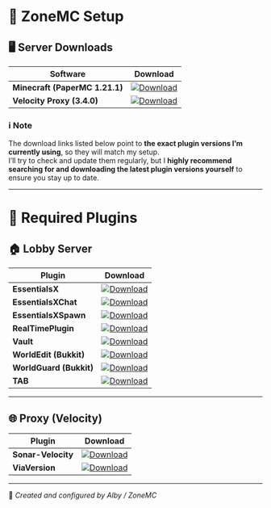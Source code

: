 # 🧩 ZoneMC Setup

## 🖥️ Server Downloads

| Software | Download |
|-----------|-----------|
| **Minecraft (PaperMC 1.21.1)** | [![Download](https://img.shields.io/badge/⬇️-PaperMC-blue?style=for-the-badge)](https://papermc.io/downloads/all?project=paper) |
| **Velocity Proxy (3.4.0)** | [![Download](https://img.shields.io/badge/⬇️-Velocity-blue?style=for-the-badge)](https://papermc.io/downloads/velocity) |

### ℹ️ Note
The download links listed below point to **the exact plugin versions I’m currently using**, so they will match my setup.  
I’ll try to check and update them regularly, but I **highly recommend searching for and downloading the latest plugin versions yourself** to ensure you stay up to date.

---

# 🔌 Required Plugins

## 🏠 Lobby Server

| Plugin | Download |
|--------|-----------|
| **EssentialsX** | [![Download](https://img.shields.io/badge/⬇️-Download-blue?style=for-the-badge)](https://release-assets.githubusercontent.com/github-production-release-asset/33965866/03f261c3-f583-4b3d-b1d4-e75877afb2cb?sp=r&sv=2018-11-09&sr=b&spr=https&se=2025-10-11T23%3A58%3A57Z&rscd=attachment%3B+filename%3DEssentialsX-2.21.2.jar&rsct=application%2Foctet-stream&skoid=96c2d410-5711-43a1-aedd-ab1947aa7ab0&sktid=398a6654-997b-47e9-b12b-9515b896b4de&skt=2025-10-11T22%3A58%3A20Z&ske=2025-10-11T23%3A58%3A57Z&sks=b&skv=2018-11-09&sig=Wxf63nNC%2FmijW%2BB%2FGBFOI2wVDCOXw6gB5x1mVY3jz2g%3D) |
| **EssentialsXChat** | [![Download](https://img.shields.io/badge/⬇️-Download-blue?style=for-the-badge)](https://release-assets.githubusercontent.com/github-production-release-asset/33965866/4cccbedf-5b8f-4436-a582-4044b85075ad?sp=r&sv=2018-11-09&sr=b&spr=https&se=2025-10-11T23%3A48%3A15Z&rscd=attachment%3B+filename%3DEssentialsXChat-2.21.2.jar&rsct=application%2Foctet-stream&skoid=96c2d410-5711-43a1-aedd-ab1947aa7ab0&sktid=398a6654-997b-47e9-b12b-9515b896b4de&skt=2025-10-11T22%3A47%3A55Z&ske=2025-10-11T23%3A48%3A15Z&sks=b&skv=2018-11-09&sig=G5W962JgMi5NbeMR8W4o0KATbXursSXOfNypvigXbeg%3D) |
| **EssentialsXSpawn** | [![Download](https://img.shields.io/badge/⬇️-Download-blue?style=for-the-badge)](https://release-assets.githubusercontent.com/github-production-release-asset/33965866/f4435dd5-35c8-4169-ba87-d7561eea0eb4?sp=r&sv=2018-11-09&sr=b&spr=https&se=2025-10-11T23%3A50%3A24Z&rscd=attachment%3B+filename%3DEssentialsXSpawn-2.21.2.jar&rsct=application%2Foctet-stream&skoid=96c2d410-5711-43a1-aedd-ab1947aa7ab0&sktid=398a6654-997b-47e9-b12b-9515b896b4de&skt=2025-10-11T22%3A50%3A10Z&ske=2025-10-11T23%3A50%3A24Z&sks=b&skv=2018-11-09&sig=L6a3B7PUvI8%2BhUbDxSNkZuHyBASWUrQgYihBsHtHge8%3D) |
| **RealTimePlugin** | [![Download](https://img.shields.io/badge/⬇️-Download-blue?style=for-the-badge)](https://www.spigotmc.org/resources/real-time-plugin.69545/download?version=488487) |
| **Vault** | [![Download](https://img.shields.io/badge/⬇️-Download-blue?style=for-the-badge)](https://www.spigotmc.org/resources/vault.34315/download?version=344916) |
| **WorldEdit (Bukkit)** | [![Download](https://img.shields.io/badge/⬇️-Download-blue?style=for-the-badge)](https://cdn.modrinth.com/data/1u6JkXh5/versions/Bu1zaaoc/worldedit-bukkit-7.3.9.jar) |
| **WorldGuard (Bukkit)** | [![Download](https://img.shields.io/badge/⬇️-Download-blue?style=for-the-badge)](https://cdn.modrinth.com/data/DKY9btbd/versions/J66QOTLZ/worldguard-bukkit-7.0.12-dist.jar) |
| **TAB** | [![Download](https://img.shields.io/badge/⬇️-Download-blue?style=for-the-badge)](https://www.spigotmc.org/resources/tab-1-7-x-1-21-10.57806/download?version=610153) |

---

## 🌐 Proxy (Velocity)

| Plugin | Download |
|--------|-----------|
| **Sonar-Velocity** | [![Download](https://img.shields.io/badge/⬇️-Download-blue?style=for-the-badge)](https://www.spigotmc.org/resources/sonar-velocity.107264/) |
| **ViaVersion** | [![Download](https://img.shields.io/badge/⬇️-Download-blue?style=for-the-badge)](https://cdn.modrinth.com/data/P1OZGk5p/versions/sVahWBKF/ViaVersion-5.5.1.jar) |

---
🧩 *Created and configured by Alby / ZoneMC*
